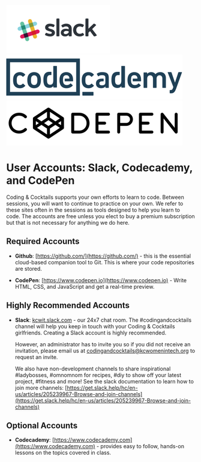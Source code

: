 ![](images/Slack.png) ![](images/codecademy.svg) ![](images/codepen.svg)

# User Accounts: Slack, Codecademy, and CodePen

Coding & Cocktails supports your own efforts to learn to code. Between sessions, you will want to continue to practice on your own. We refer to these sites often in the sessions as tools designed to help you learn to code. The accounts are free unless you elect to buy a premium subscription but that is not necessary for anything we do here.

## Required Accounts
* **Github**: [https://github.com/](https://github.com/) - this is the essential cloud-based companion tool to Git. This is where your code repositories are stored.

* **CodePen**: [https://www.codepen.io](https://www.codepen.io) - Write HTML, CSS, and JavaScript and get a real-time preview.


## Highly Recommended Accounts
* **Slack**: [kcwit.slack.com](http://kcwit.slack.com) - our 24x7 chat room.  The \#codingandcocktails channel will help you keep in touch with your Coding & Cocktails girlfriends. Creating a Slack account is highly recommended.

    However, an administrator has to invite you so if you did not receive an invitation, please email us at [codingandcocktails@kcwomenintech.org](mailto:codingandcocktails@kcwomenintech.org) to request an invite.

    We also have non-development channels to share inspirational #ladybosses, #omnomnom for recipes, #diy to show off your latest project, #fitness and more! See the slack documentation to learn how to join more channels: [https://get.slack.help/hc/en-us/articles/205239967-Browse-and-join-channels](https://get.slack.help/hc/en-us/articles/205239967-Browse-and-join-channels)


## Optional Accounts
* **Codecademy**: [https://www.codecademy.com](https://www.codecademy.com) - provides easy to follow, hands-on lessons on the topics covered in class.
